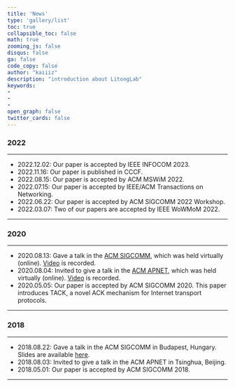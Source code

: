 ```yaml
---
title: 'News'
type: 'gallery/list'
toc: true 
collapsible_toc: false
math: true
zooming_js: false
disqus: false 
ga: false 
code_copy: false
author: "kaiiiz"
description: "introduction about LitongLab"
keywords:
-
-
- 
open_graph: false
twitter_cards: false
---
```


### 2022

-------------------
- 2022.12.02: Our paper is accepted by IEEE INFOCOM 2023.
- 2022.11.16: Our paper is published in CCCF.
- 2022.08.15: Our paper is accepted by ACM MSWiM 2022.
- 2022.07.15: Our paper is accepted by IEEE/ACM Transactions on Networking.
- 2022.06.22: Our paper is accepted by ACM SIGCOMM 2022 Workshop.
- 2022.03.07: Two of our papers are accepted by IEEE WoWMoM 2022​.
-------------------

### 2020

-------------------
- 2020.08.13: Gave a talk in the [ACM SIGCOMM](https://dl.acm.org/doi/10.1145/3387514.3405850), which was held virtually (online). [Video](http://iir.ruc.edu.cn/~litong/talks/SIGCOMM-paper10-short.mp4) is recorded.
- 2020.08.04: Invited to give a talk in the [ACM APNET](https://conferences.sigcomm.org/events/apnet2020/sigcomm.html), which was held virtually (online). [Video](https://conferences.sigcomm.org/events/apnet2020/material/video/apnet-video-day2/sigcomm2-5-tl.mp4) is recorded.
- 2020.05.05: Our paper is accepted by ACM SIGCOMM 2020. This paper introduces TACK, a novel ACK mechanism for Internet transport protocols.
-------------------

### 2018

-------------------
- 2018.08.22: Gave a talk in the ACM SIGCOMM in Budapest, Hungary. Slides are available [here](https://conferences.sigcomm.org/sigcomm/2018/files/slides/paper_3.4.pdf).
- 2018.08.03: Invited to give a talk in the ACM APNET in Tsinghua, Beijing.
- 2018.05.01: Our paper is accepted by ACM SIGCOMM 2018.
-------------------

